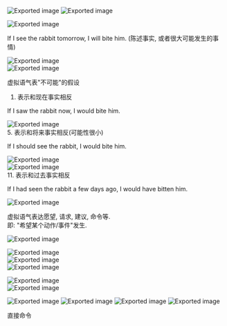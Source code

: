 
![Exported image](Exported%20image%2020250512103942-0.png)   ![Exported image](Exported%20image%2020250512103944-1.png)

![Exported image](Exported%20image%2020250512103945-2.png)  

If I see the rabbit tomorrow, I will bite him. (陈述事实, 或者很大可能发生的事情)
 
![Exported image](Exported%20image%2020250512103948-3.png)  
![Exported image](Exported%20image%2020250512103950-4.png)

虚拟语气表"不可能"的假设

1. 表示和现在事实相反

If I saw the rabbit now, I would bite him.

![Exported image](Exported%20image%2020250512103952-5.png)  
5. 表示和将来事实相反(可能性很小)

If I should see the rabbit, I would bite him.

![Exported image](Exported%20image%2020250512103954-6.png)  
![Exported image](Exported%20image%2020250512103958-7.png)  
11. 表示和过去事实相反

If I had seen the rabbit a few days ago, I would have bitten him.

![Exported image](Exported%20image%2020250512104000-8.png)  
      

虚拟语气表达愿望, 请求, 建议, 命令等.  
即: "希望某个动作/事件"发生.

![Exported image](Exported%20image%2020250512104002-9.png)

![Exported image](Exported%20image%2020250512104004-10.png)  
![Exported image](Exported%20image%2020250512104006-11.png)  
![Exported image](Exported%20image%2020250512104008-12.png)

![Exported image](Exported%20image%2020250512104009-13.png)  
![Exported image](Exported%20image%2020250512104014-14.png)

![Exported image](Exported%20image%2020250512104016-15.png) ![Exported image](Exported%20image%2020250512104017-16.png) ![Exported image](Exported%20image%2020250512104019-17.png) ![Exported image](Exported%20image%2020250512104022-18.png)

直接命令